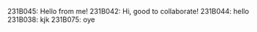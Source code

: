 231B045: Hello from me!
231B042: Hi, good to collaborate!
231B044: hello
231B038: kjk
231B075: oye



